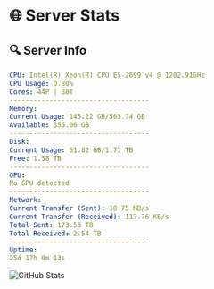 # 🌐 Server Stats
## 🔍 Server Info
```yaml
CPU: Intel(R) Xeon(R) CPU E5-2699 v4 @ 1282.91GHz
CPU Usage: 0.80%
Cores: 44P | 88T
-----------------------------------
Memory:
Current Usage: 145.22 GB/503.74 GB
Available: 355.06 GB
-----------------------------------
Disk:
Current Usage: 51.82 GB/1.71 TB
Free: 1.58 TB
-----------------------------------
GPU:
No GPU detected
-----------------------------------
Network:
Current Transfer (Sent): 18.75 MB/s
Current Transfer (Received): 117.76 KB/s
Total Sent: 173.53 TB
Total Received: 2.54 TB
-----------------------------------
Uptime:
25d 17h 0m 13s
```
![GitHub Stats](https://img.shields.io/badge/Updated-2025-03-05_15:43:31-blue)